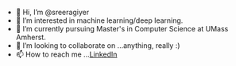 - 👋 Hi, I’m @sreeragiyer
- 👀 I’m interested in machine learning/deep learning.
- 🌱 I’m currently pursuing Master's in Computer Science at UMass Amherst. 
- 💞️ I’m looking to collaborate on ...anything, really :)
- 📫 How to reach me ...[LinkedIn](https://www.linkedin.com/in/sreeragiyer/)

<!---
sreeragiyer/sreeragiyer is a ✨ special ✨ repository because its `README.md` (this file) appears on your GitHub profile.
You can click the Preview link to take a look at your changes.
--->
